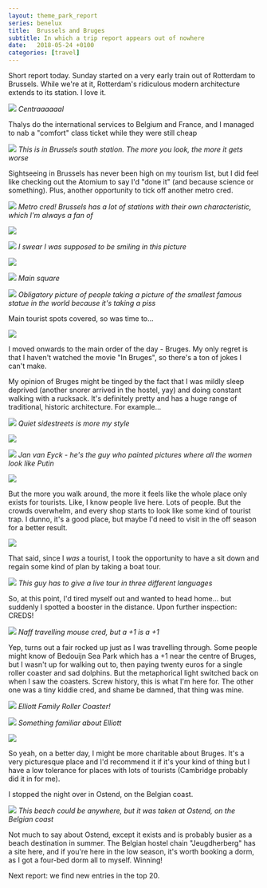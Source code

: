 ```yaml
---
layout: theme_park_report
series: benelux
title:  Brussels and Bruges
subtitle: In which a trip report appears out of nowhere
date:   2018-05-24 +0100
categories: [travel]
---
```

Short report today. Sunday started on a very early train out of Rotterdam to Brussels. While we're at it, Rotterdam's ridiculous modern architecture extends to its station. I love it.

![](https://i.imgur.com/UOQSUKR.jpg)
*Centraaaaaal*

Thalys do the international services to Belgium and France, and I managed to nab a "comfort" class ticket while they were still cheap

![](https://i.imgur.com/3WfkneJ.jpg)
*This is in Brussels south station. The more you look, the more it gets worse*

Sightseeing in Brussels has never been high on my tourism list, but I did feel like checking out the Atomium to say I'd "done it" (and because science or something). Plus, another opportunity to tick off another metro cred.

![](https://i.imgur.com/ezdZcxK.jpg)
*Metro cred! Brussels has a lot of stations with their own characteristic, which I'm always a fan of*

![](https://i.imgur.com/nb6SMu7.jpg)

![](https://i.imgur.com/qaWYiy0.jpg)
*I swear I was supposed to be smiling in this picture*

![](https://i.imgur.com/R95a06V.jpg)

![](https://i.imgur.com/9rzrWxv.jpg)
*Main square*

![](https://i.imgur.com/jw8n5Kv.jpg)
*Obligatory picture of people taking a picture of the smallest famous statue in the world because it's taking a piss*

Main tourist spots covered, so was time to...

![](https://i.imgur.com/QmAgqNa.jpg)

I moved onwards to the main order of the day - Bruges. My only regret is that I haven't watched the movie "In Bruges", so there's a ton of jokes I can't make.



My opinion of Bruges might be tinged by the fact that I was mildly sleep deprived (another snorer arrived in the hostel, yay) and doing constant walking with a rucksack. It's definitely pretty and has a huge range of traditional, historic architecture. For example...

![](https://i.imgur.com/TbPjTB1.jpg)
*Quiet sidestreets is more my style*

![](https://i.imgur.com/L13M6si.jpg)

![](https://i.imgur.com/KCzoZp5.jpg)
*Jan van Eyck - he's the guy who painted pictures where all the women look like Putin*

![](https://i.imgur.com/xBtK3Hz.jpg)

But the more you walk around, the more it feels like the whole place only exists for tourists. Like, I know people live here. Lots of people. But the crowds overwhelm, and every shop starts to look like some kind of tourist trap. I dunno, it's a good place, but maybe I'd need to visit in the off season for a better result.

![](https://i.imgur.com/9y99U1L.jpg)

That said, since I *was* a tourist, I took the opportunity to have a sit down and regain some kind of plan by taking a boat tour.

![](https://i.imgur.com/lOVhgHe.jpg)
*This guy has to give a live tour in three different languages*

So, at this point, I'd tired myself out and wanted to head home... but suddenly I spotted a booster in the distance. Upon further inspection: CREDS!

![](https://i.imgur.com/MQgMiWZ.jpg)
*Naff travelling mouse cred, but a +1 is a +1*

Yep, turns out a fair rocked up just as I was travelling through. Some people might know of Bedouijn Sea Park which has a +1 near the centre of Bruges, but I wasn't up for walking out to, then paying twenty euros for a single roller coaster and sad dolphins. But the metaphorical light switched back on when I saw the coasters. Screw history, this is what I'm here for. The other one was a tiny kiddie cred, and shame be damned, that thing was mine.

![](https://i.imgur.com/J38g6Yk.jpg)
*Elliott Family Roller Coaster!*

![](https://i.imgur.com/AJNkwrd.jpg)
*Something familiar about Elliott*

![](https://i.imgur.com/RmRLdji.jpg)

So yeah, on a better day, I might be more charitable about Bruges. It's a very picturesque place and I'd recommend it if it's your kind of thing but I have a low tolerance for places with lots of tourists (Cambridge probably did it in for me).

I stopped the night over in Ostend, on the Belgian coast.

![](https://i.imgur.com/9v2n738.jpg)
*This beach could be anywhere, but it was taken at Ostend, on the Belgian coast*

 Not much to say about Ostend, except it exists and is probably busier as a beach destination in summer. The Belgian hostel chain "Jeugdherberg" has a site here, and if you're here in the low season, it's worth booking a dorm, as I got a four-bed dorm all to myself. Winning!

Next report: we find new entries in the top 20.